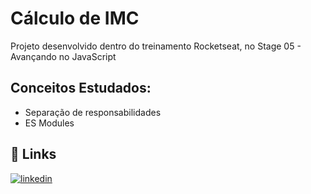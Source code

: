 
# Cálculo de IMC
Projeto desenvolvido dentro do treinamento Rocketseat, no Stage 05 - Avançando no JavaScript
## Conceitos Estudados:

- Separação de responsabilidades
- ES Modules
## 🔗 Links
[![linkedin](https://img.shields.io/badge/linkedin-0A66C2?style=for-the-badge&logo=linkedin&logoColor=white)](https://www.linkedin.com/in/webdevjoao/)


